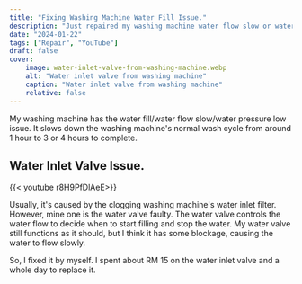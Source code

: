 ```yaml
---
title: "Fixing Washing Machine Water Fill Issue."
description: "Just repaired my washing machine water flow slow or water pressure low issue."
date: "2024-01-22"
tags: ["Repair", "YouTube"]
draft: false
cover:
    image: water-inlet-valve-from-washing-machine.webp
    alt: "Water inlet valve from washing machine"
    caption: "Water inlet valve from washing machine"
    relative: false
---
```



My washing machine has the water fill/water flow slow/water pressure low issue. It slows down the washing machine's normal wash cycle from around 1 hour to 3 or 4 hours to complete.

## Water Inlet Valve Issue.
{{< youtube r8H9PfDlAeE>}}
<br/>

Usually, it's caused by the clogging washing machine's water inlet filter. However, mine one is the water valve faulty. The water valve controls the water flow to decide when to start filling and stop the water. My water valve still functions as it should, but I think it has some blockage, causing the water to flow slowly.

So, I fixed it by myself. I spent about RM 15 on the water inlet valve and a whole day to replace it. 

